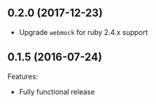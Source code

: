 ## 0.2.0 (2017-12-23)

* Upgrade `webmock` for ruby 2.4.x support

## 0.1.5 (2016-07-24)

Features:

* Fully functional release
